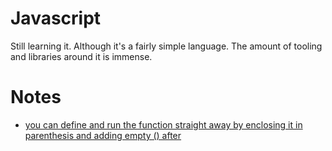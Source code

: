 # Javascript

Still learning it. Although it's a fairly simple language. The amount of tooling and libraries around it is immense.

# Notes

- [you can define and run the function straight away by enclosing it in parenthesis and adding empty () after](https://forum.keyboardmaestro.com/t/javascript-assistance/8331/2)